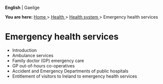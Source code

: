 **English** |  Gaeilge 

**You are here:** [ Home ](/en/) > [ Health ](/en/health/) > [ Health system
](/en/health/health-system/) > Emergency health services

#  Emergency health services

  * Introduction 
  * Ambulance services 
  * Family doctor (GP) emergency care 
  * GP out-of-hours co-operatives 
  * Accident and Emergency Departments of public hospitals 
  * Entitlement of visitors to Ireland to emergency health services 
